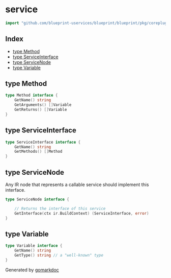 <!-- Code generated by gomarkdoc. DO NOT EDIT -->

# service

```go
import "github.com/blueprint-uservices/blueprint/blueprint/pkg/coreplugins/service"
```

## Index

- [type Method](<#Method>)
- [type ServiceInterface](<#ServiceInterface>)
- [type ServiceNode](<#ServiceNode>)
- [type Variable](<#Variable>)


<a name="Method"></a>
## type Method



```go
type Method interface {
    GetName() string
    GetArguments() []Variable
    GetReturns() []Variable
}
```

<a name="ServiceInterface"></a>
## type ServiceInterface



```go
type ServiceInterface interface {
    GetName() string
    GetMethods() []Method
}
```

<a name="ServiceNode"></a>
## type ServiceNode

Any IR node that represents a callable service should implement this interface.

```go
type ServiceNode interface {

    // Returns the interface of this service
    GetInterface(ctx ir.BuildContext) (ServiceInterface, error)
}
```

<a name="Variable"></a>
## type Variable



```go
type Variable interface {
    GetName() string
    GetType() string // a "well-known" type
}
```

Generated by [gomarkdoc](<https://github.com/princjef/gomarkdoc>)
